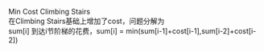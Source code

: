 Min Cost Climbing Stairs  
在Climbing Stairs基础上增加了cost，问题分解为  
sum[i] 到达i节阶梯的花费，sum[i] = min(sum[i-1]+cost[i-1],sum[i-2]+cost[i-2])
